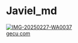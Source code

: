 # Javiel_md

<a href="https://imgbb.com/"><img src="https://i.ibb.co/9kQGvLgb/IMG-20250227-WA0037.jpg" alt="IMG-20250227-WA0037" border="0"></a><br /><a target='_blank' href='https://nonprofitlight.com/tx/el-paso/gecu'>gecu com</a><br />
